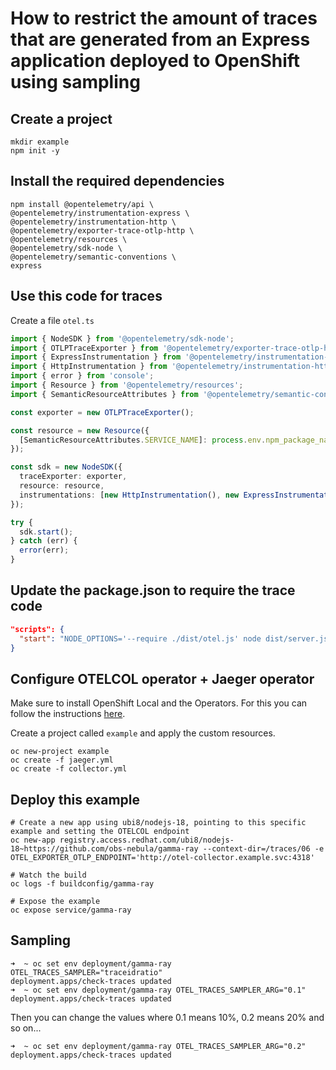 # How to restrict the amount of traces that are generated from an Express application deployed to OpenShift using sampling

## Create a project

```shell
mkdir example
npm init -y
```
## Install the required dependencies

```shell
npm install @opentelemetry/api \
@opentelemetry/instrumentation-express \
@opentelemetry/instrumentation-http \
@opentelemetry/exporter-trace-otlp-http \
@opentelemetry/resources \
@opentelemetry/sdk-node \
@opentelemetry/semantic-conventions \
express
```
## Use this code for traces

Create a file `otel.ts`

```ts
import { NodeSDK } from '@opentelemetry/sdk-node';
import { OTLPTraceExporter } from '@opentelemetry/exporter-trace-otlp-http';
import { ExpressInstrumentation } from '@opentelemetry/instrumentation-express';
import { HttpInstrumentation } from '@opentelemetry/instrumentation-http';
import { error } from 'console';
import { Resource } from '@opentelemetry/resources';
import { SemanticResourceAttributes } from '@opentelemetry/semantic-conventions';

const exporter = new OTLPTraceExporter();

const resource = new Resource({
  [SemanticResourceAttributes.SERVICE_NAME]: process.env.npm_package_name,
});

const sdk = new NodeSDK({
  traceExporter: exporter,
  resource: resource,
  instrumentations: [new HttpInstrumentation(), new ExpressInstrumentation()],
});

try {
  sdk.start();
} catch (err) {
  error(err);
}
```
## Update the package.json to require the trace code

```json
"scripts": {
  "start": "NODE_OPTIONS='--require ./dist/otel.js' node dist/server.js",
}
```
## Configure OTELCOL operator + Jaeger operator

Make sure to install OpenShift Local and the Operators. For this you can follow the instructions [here](https://github.com/obs-nebula/gamma-ray/blob/main/traces/01/README.md).

Create a project called `example` and apply the custom resources.

```shell
oc new-project example
oc create -f jaeger.yml
oc create -f collector.yml
```
## Deploy this example

```shell
# Create a new app using ubi8/nodejs-18, pointing to this specific example and setting the OTELCOL endpoint
oc new-app registry.access.redhat.com/ubi8/nodejs-18~https://github.com/obs-nebula/gamma-ray --context-dir=/traces/06 -e OTEL_EXPORTER_OTLP_ENDPOINT='http://otel-collector.example.svc:4318'

# Watch the build
oc logs -f buildconfig/gamma-ray

# Expose the example
oc expose service/gamma-ray
```
## Sampling

```shell
➜  ~ oc set env deployment/gamma-ray OTEL_TRACES_SAMPLER="traceidratio"
deployment.apps/check-traces updated
➜  ~ oc set env deployment/gamma-ray OTEL_TRACES_SAMPLER_ARG="0.1"
deployment.apps/check-traces updated
```

Then you can change the values where 0.1 means 10%, 0.2 means 20% and so on...

```shell
➜  ~ oc set env deployment/gamma-ray OTEL_TRACES_SAMPLER_ARG="0.2"
deployment.apps/check-traces updated
```